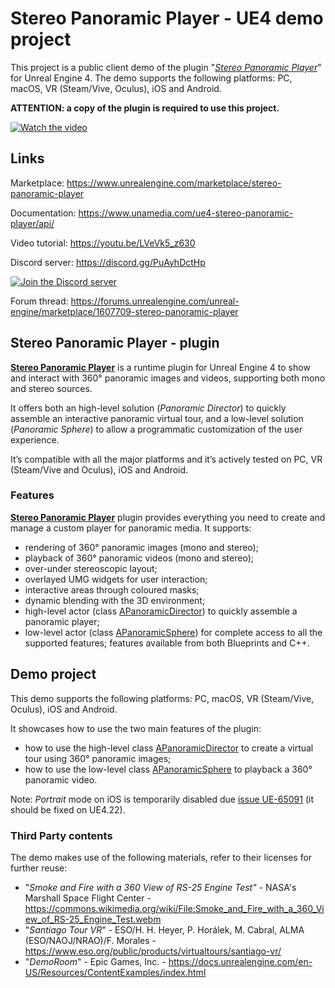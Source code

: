 # Stereo Panoramic Player - UE4 demo project

This project is a public client demo of the plugin "*[Stereo Panoramic Player](https://www.unrealengine.com/marketplace/stereo-panoramic-player)*" for Unreal Engine 4. The demo supports the following platforms: PC, macOS, VR (Steam/Vive, Oculus), iOS and Android.

**ATTENTION: a copy of the plugin is required to use this project.**

[![Watch the video](https://img.youtube.com/vi/LVeVk5_z630/hqdefault.jpg)](https://youtu.be/LVeVk5_z630)

## Links

Marketplace: <https://www.unrealengine.com/marketplace/stereo-panoramic-player>

Documentation: <https://www.unamedia.com/ue4-stereo-panoramic-player/api/>

Video tutorial: <https://youtu.be/LVeVk5_z630>

Discord server: <https://discord.gg/PuAyhDctHp>

[![Join the Discord server](https://invidget.switchblade.xyz/PuAyhDctHp)](https://discord.gg/PuAyhDctHp)

Forum thread: <https://forums.unrealengine.com/unreal-engine/marketplace/1607709-stereo-panoramic-player>

## Stereo Panoramic Player - plugin

**[Stereo Panoramic Player](https://www.unrealengine.com/marketplace/stereo-panoramic-player)** is a runtime plugin for Unreal Engine 4 to show and interact with 360° panoramic images and videos, supporting both mono and stereo sources.

It offers both an high-level solution (_Panoramic Director_) to quickly assemble an interactive panoramic virtual tour, and a low-level solution (_Panoramic Sphere_) to allow a programmatic customization of the user experience.

It’s compatible with all the major platforms and it’s actively tested on PC, VR (Steam/Vive and Oculus), iOS and Android.

### Features

**[Stereo Panoramic Player](https://www.unrealengine.com/marketplace/stereo-panoramic-player)** plugin provides everything you need to create and manage a custom player for panoramic media. It supports:

- rendering of 360° panoramic images (mono and stereo);
- playback of 360° panoramic videos (mono and stereo);
- over-under stereoscopic layout;
- overlayed UMG widgets for user interaction;
- interactive areas through coloured masks;
- dynamic blending with the 3D environment;
- high-level actor (class [APanoramicDirector](https://www.unamedia.com/ue4-stereo-panoramic-player/api/panoramic_director.html)) to quickly assemble a panoramic player;
- low-level actor (class [APanoramicSphere](https://www.unamedia.com/ue4-stereo-panoramic-player/api/panoramic_sphere.html)) for complete access to all the supported features;
features available from both Blueprints and C++.

## Demo project

This demo supports the following platforms: PC, macOS, VR (Steam/Vive, Oculus), iOS and Android.

It showcases how to use the two main features of the plugin:

- how to use the high-level class [APanoramicDirector](https://www.unamedia.com/ue4-stereo-panoramic-player/api/panoramic_director.html) to create a virtual tour using 360° panoramic images;
- how to use the low-level class [APanoramicSphere](https://www.unamedia.com/ue4-stereo-panoramic-player/api/panoramic_sphere.html) to playback a 360° panoramic video.

Note: _Portrait_ mode on iOS is temporarily disabled due [issue UE-65091](https://issues.unrealengine.com/issue/UE-65091) (it should be fixed on UE4.22).

### Third Party contents

The demo makes use of the following materials, refer to their licenses for further reuse:

- "_Smoke and Fire with a 360 View of RS-25 Engine Test"_ - NASA's Marshall Space Flight Center - <https://commons.wikimedia.org/wiki/File:Smoke_and_Fire_with_a_360_View_of_RS-25_Engine_Test.webm>
- "_Santiago Tour VR_" - ESO/H. H. Heyer, P. Horálek, M. Cabral, ALMA (ESO/NAOJ/NRAO)/F. Morales - <https://www.eso.org/public/products/virtualtours/santiago-vr/>
- "_DemoRoom_" - Epic Games, Inc. - <https://docs.unrealengine.com/en-US/Resources/ContentExamples/index.html>
